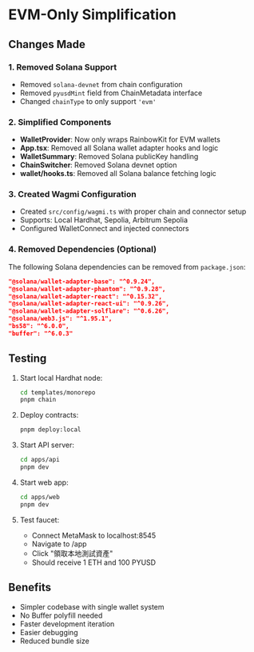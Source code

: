# EVM-Only Simplification

## Changes Made

### 1. Removed Solana Support
- Removed `solana-devnet` from chain configuration
- Removed `pyusdMint` field from ChainMetadata interface
- Changed `chainType` to only support `'evm'`

### 2. Simplified Components
- **WalletProvider**: Now only wraps RainbowKit for EVM wallets
- **App.tsx**: Removed all Solana wallet adapter hooks and logic
- **WalletSummary**: Removed Solana publicKey handling
- **ChainSwitcher**: Removed Solana devnet option
- **wallet/hooks.ts**: Removed all Solana balance fetching logic

### 3. Created Wagmi Configuration
- Created `src/config/wagmi.ts` with proper chain and connector setup
- Supports: Local Hardhat, Sepolia, Arbitrum Sepolia
- Configured WalletConnect and injected connectors

### 4. Removed Dependencies (Optional)
The following Solana dependencies can be removed from `package.json`:
```json
"@solana/wallet-adapter-base": "^0.9.24",
"@solana/wallet-adapter-phantom": "^0.9.28",
"@solana/wallet-adapter-react": "^0.15.32",
"@solana/wallet-adapter-react-ui": "^0.9.26",
"@solana/wallet-adapter-solflare": "^0.6.26",
"@solana/web3.js": "^1.95.1",
"bs58": "^6.0.0",
"buffer": "^6.0.3"
```

## Testing

1. Start local Hardhat node:
   ```bash
   cd templates/monorepo
   pnpm chain
   ```

2. Deploy contracts:
   ```bash
   pnpm deploy:local
   ```

3. Start API server:
   ```bash
   cd apps/api
   pnpm dev
   ```

4. Start web app:
   ```bash
   cd apps/web
   pnpm dev
   ```

5. Test faucet:
   - Connect MetaMask to localhost:8545
   - Navigate to /app
   - Click "領取本地測試資產"
   - Should receive 1 ETH and 100 PYUSD

## Benefits

- Simpler codebase with single wallet system
- No Buffer polyfill needed
- Faster development iteration
- Easier debugging
- Reduced bundle size
